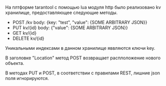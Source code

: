 На плтформе tarantool с помощью lua модуля http было реализовано kv хранилище,
предоставляющее следующие методы.

- POST /kv body: {key: "test", "value": {SOME ARBITRARY JSON}}
- PUT kv/{id} body: {"value": {SOME ARBITRARY JSON}}
- GET kv/{id}
- DELETE kv/{id} 

Уникальными индексами в данном хранилище яввляются ключи key.

В заголовке "Location" метод POST возвращает расплоложение нового объекта.

В методах PUT и POST, в соответствии с правилами REST, лишние json поля игнорируются.
